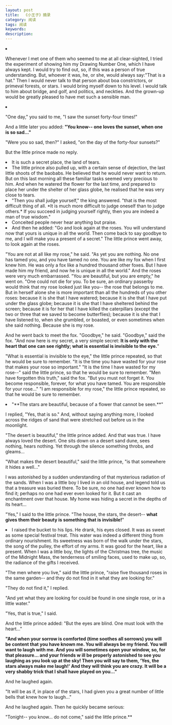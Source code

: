 ```yaml
---
layout: post
title:  《小王子》摘录
category: 阅读
tags: 阅读
keywords: 
description: 
---
```


<li>

Whenever I met one of them who seemed to me at all clear-sighted, I tried the experiment of showing him my Drawing Number One, which I have always kept. I would try to find out, so, if this was a person of true understanding. But, whoever it 
was, he, or she, would always say:"That is a hat." Then I would never talk to that person about boa constrictors, or primeval forests, or stars. I would bring myself down to his level. I would talk to him about bridge, and golf, and politics, and neckties. And the grown-up would be greatly pleased to have met such a sensible man. 


<li>

"One day," you said to me, "I saw the sunset forty-four times!"   

And a little later you added: **"You know-- one loves the sunset, when one is so sad..."**   

"Were you so sad, then?" I asked, "on the day of the forty-four sunsets?"  


But the little prince made no reply.  

<li>
It is such a secret place, the land of tears.

<li>The little prince also pulled up, with a certain sense of dejection, the last little 
shoots of the baobabs. He believed that he would never want to return. But on this 
last morning all these familiar tasks seemed very precious to him. And when he 
watered the flower for the last time, and prepared to place her under the shelter of 
her glass globe, he realised that he was very close to tears.

<li>"Then you shall judge yourself," the king answered. "that is the most difficult 
thing of all. *It is much more difficult to judge oneself than to judge others.* If you 
succeed in judging yourself rightly, then you are indeed a man of true wisdom." 

<li> Conceited people never hear anything 
but praise. 

<li>
And then he added: 
"Go and look again at the roses. You will understand now that yours is unique 
in all the world. Then come back to say goodbye to me, and I will make you a 
present of a secret." 
The little prince went away, to look again at the roses. 

"You are not at all like my rose," he said. "As yet you are nothing. No one has 
tamed you, and you have tamed no one. You are like my fox when I first knew him. 
He was only a fox like a hundred thousand other foxes. But I have made him my 
friend, and now he is unique in all the world." 
And the roses were very much embarrassed. 
"You are beautiful, but you are empty," he went on. "One could not die for you. 
To be sure, an ordinary passerby would think that my rose looked just like you-- the 
rose that belongs to me. But in herself alone she is more important than all the 
hundreds of you other roses: because it is she that I have watered; because it is she 
that I have put under the glass globe; because it is she that I have sheltered behind 
the screen; because it is for her that I have killed the caterpillars (except the two or 
three that we saved to become butterflies); because it is she that I have listened to, 
when she grumbled, or boasted, or even sometimes when she said nothing. Because 
she is my rose. 

And he went back to meet the fox. 
"Goodbye," he said. 
"Goodbye," said the fox. "And now here is my secret, a very simple secret: **It is 
only with the heart that one can see rightly; what is essential is invisible to the eye.**" 

"What is essential is invisible to the eye," the little prince repeated, so that he 
would be sure to remember. 
"It is the time you have wasted for your rose that makes your rose so 
important." 
"It is the time I have wasted for my rose--" said the little prince, so that he 
would be sure to remember. 
"Men have forgotten this truth," said the fox. "But you must not forget it. You 
become responsible, forever, for what you have tamed. You are responsible for your 
rose..." 
"I am responsible for my rose," the little prince repeated, so that he would be 
sure to remember. 

<li>
"**The stars are beautiful, because of a flower that cannot be seen.**" 

I replied, "Yes, that is so." And, without saying anything more, I looked across the ridges of sand that were stretched out before us in the moonlight.
 
"The desert is beautiful," the little prince added. 
And that was true. I have always loved the desert. One sits down on a desert 
sand dune, sees nothing, hears nothing. Yet through the silence something throbs, 
and gleams... 

"What makes the desert beautiful," said the little prince, "is that somewhere it 
hides a well..." 

I was astonished by a sudden understanding of that mysterious radiation of the 
sands. When I was a little boy I lived in an old house, and legend told us that a 
treasure was buried there. To be sure, no one had ever known how to find it; perhaps 
no one had ever even looked for it. But it cast an enchantment over that house. My 
home was hiding a secret in the depths of its heart... 

"Yes," I said to the little prince. "The house, the stars, the desert-- **what gives 
them their beauty is something that is invisible!**" 

<li>
I raised the bucket to his lips. He drank, his eyes closed. It was as sweet as 
some special festival treat. This water was indeed a different thing from ordinary 
nourishment. Its sweetness was born of the walk under the stars, the song of the 
pulley, the effort of my arms. It was good for the heart, like a present. When I was a 
little boy, the lights of the Christmas tree, the music of the Midnight Mass, the 
tenderness of smiling faces, used to make up, so, the radiance of the gifts I received. 

"The men where you live," said the little prince, "raise five thousand roses in 
the same garden-- and they do not find in it what they are looking for." 

"They do not find it," I replied. 

"And yet what they are looking for could be found in one single rose, or in a 
little water." 

"Yes, that is true," I said. 

And the little prince added: 
"But the eyes are blind. One must look with the heart..."

**"And when your sorrow is comforted (time soothes all sorrows) you will be 
content that you have known me. You will always be my friend. You will want to 
laugh with me. And you will sometimes open your window, so, for that pleasure... 
and your friends w ill be properly astonished to see you laughing as you look up at 
the sky! Then you will say to them, ‘Yes, the stars always make me laugh!‘ And they 
will think you are crazy. It will be a very shabby trick that I shall have played on 
you..."**

And he laughed again. 

"It will be as if, in place of the stars, I had given you a great number of little 
bells that knew how to laugh..."
 
And he laughed again. Then he quickly became serious:
 
"Tonight-- you know... do not come," said the little prince.**  
